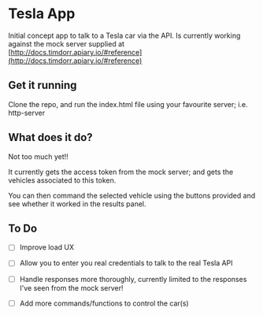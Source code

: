 # Tesla App

Initial concept app to talk to a Tesla car via the API.
Is currently working against the mock server supplied at [http://docs.timdorr.apiary.io/#reference](http://docs.timdorr.apiary.io/#reference)

## Get it running

Clone the repo, and run the index.html file using your favourite server; i.e. http-server

## What does it do?

Not too much yet!!

It currently gets the access token from the mock server; and gets the vehicles associated to this token.

You can then command the selected vehicle using the buttons provided and see whether it worked in the results panel.

## To Do

- [ ] Improve load UX
- [ ] Allow you to enter you real credentials to talk to the real Tesla API
- [ ] Handle responses more thoroughly, currently limited to the responses I've seen from the mock server!
- [ ] Add more commands/functions to control the car(s)

